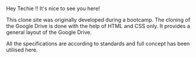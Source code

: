 Hey Techie !!
It's nice to see you here!

This clone site was originally developed during a bootcamp. The cloning of the Google Drive is done with the help of HTML and CSS only. It provides a general layout of the Google Drive.

All the specifications are according to standards and full concept has been utilised here.
